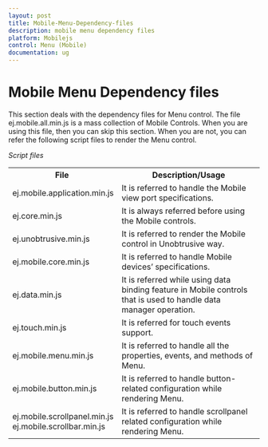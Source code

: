 ```yaml
---
layout: post
title: Mobile-Menu-Dependency-files
description: mobile menu dependency files
platform: Mobilejs
control: Menu (Mobile)
documentation: ug
---
```


# Mobile Menu Dependency files

This section deals with the dependency files for Menu control. The file ej.mobile.all.min.js is a mass collection of Mobile Controls. When you are using this file, then you can skip this section. When you are not, you can refer the following script files to render the Menu control.

_Script files_

<table>
<tr>
<th>
File </th><th>
Description/Usage</th></tr>
<tr>
<td>
ej.mobile.application.min.js</td><td>
It is referred to handle the Mobile view port specifications.</td></tr>
<tr>
<td>
ej.core.min.js</td><td>
It is always referred before using the Mobile controls.</td></tr>
<tr>
<td>
ej.unobtrusive.min.js</td><td>
It is referred to render the Mobile control in Unobtrusive way.</td></tr>
<tr>
<td>
ej.mobile.core.min.js</td><td>
It is referred to handle Mobile devices’ specifications.</td></tr>
<tr>
<td>
ej.data.min.js</td><td>
It is referred while using data binding feature in Mobile controls that is used to handle data manager operation.</td></tr>
<tr>
<td>
ej.touch.min.js</td><td>
It is referred for touch events support.</td></tr>
<tr>
<td>
ej.mobile.menu.min.js</td><td>
It is referred to handle all the properties, events, and methods of Menu.</td></tr>
<tr>
<td>
ej.mobile.button.min.js</td><td>
It is referred to handle button-related configuration while rendering Menu.</td></tr>
<tr>
<td>
ej.mobile.scrollpanel.min.js<br>ej.mobile.scrollbar.min.js</td><td>
It is referred to handle scrollpanel related configuration while rendering Menu.</td></tr>
</table>

